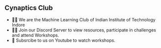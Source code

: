 ## Cynaptics Club

* 🙋‍♀️ We are the Machine Learning Club of Indian Institute of Technology Indore
* 👩‍💻 Join our Discord Server to view resources, participate in challenges and attend Workshops.
* 🍿 Subsrcibe to us on Youtube to watch workshops.

<!--

**Here are some ideas to get you started:**

🙋‍♀️ A short introduction - what is your organization all about?
🌈 Contribution guidelines - how can the community get involved?
👩‍💻 Useful resources - where can the community find your docs? Is there anything else the community should know?
🍿 Fun facts - what does your team eat for breakfast?
🧙 Remember, you can do mighty things with the power of [Markdown](https://docs.github.com/github/writing-on-github/getting-started-with-writing-and-formatting-on-github/basic-writing-and-formatting-syntax)
-->
